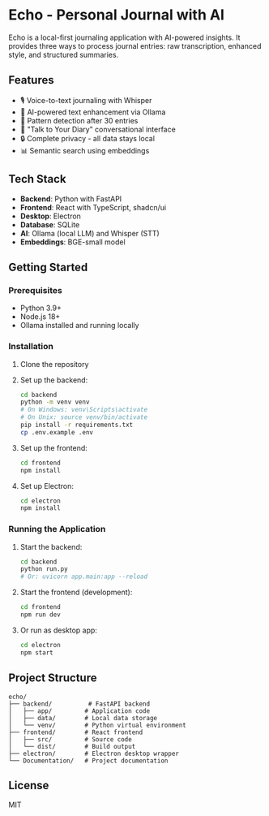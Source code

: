 # Echo - Personal Journal with AI

Echo is a local-first journaling application with AI-powered insights. It provides three ways to process journal entries: raw transcription, enhanced style, and structured summaries.

## Features

- 🎙️ Voice-to-text journaling with Whisper
- 🤖 AI-powered text enhancement via Ollama
- 💎 Pattern detection after 30 entries
- 💬 "Talk to Your Diary" conversational interface
- 🔒 Complete privacy - all data stays local
- 📊 Semantic search using embeddings

## Tech Stack

- **Backend**: Python with FastAPI
- **Frontend**: React with TypeScript, shadcn/ui
- **Desktop**: Electron
- **Database**: SQLite
- **AI**: Ollama (local LLM) and Whisper (STT)
- **Embeddings**: BGE-small model

## Getting Started

### Prerequisites

- Python 3.9+
- Node.js 18+
- Ollama installed and running locally

### Installation

1. Clone the repository
2. Set up the backend:
   ```bash
   cd backend
   python -m venv venv
   # On Windows: venv\Scripts\activate
   # On Unix: source venv/bin/activate
   pip install -r requirements.txt
   cp .env.example .env
   ```

3. Set up the frontend:
   ```bash
   cd frontend
   npm install
   ```

4. Set up Electron:
   ```bash
   cd electron
   npm install
   ```

### Running the Application

1. Start the backend:
   ```bash
   cd backend
   python run.py
   # Or: uvicorn app.main:app --reload
   ```

2. Start the frontend (development):
   ```bash
   cd frontend
   npm run dev
   ```

3. Or run as desktop app:
   ```bash
   cd electron
   npm start
   ```

## Project Structure

```
echo/
├── backend/          # FastAPI backend
│   ├── app/         # Application code
│   ├── data/        # Local data storage
│   └── venv/        # Python virtual environment
├── frontend/        # React frontend
│   ├── src/         # Source code
│   └── dist/        # Build output
├── electron/        # Electron desktop wrapper
└── Documentation/   # Project documentation
```

## License

MIT